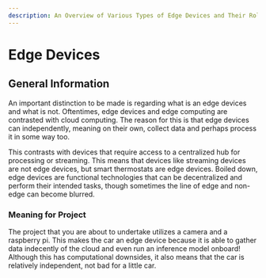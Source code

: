 ```yaml
---
description: An Overview of Various Types of Edge Devices and Their Roles in Society
---
```


# Edge Devices

## General Information

An important distinction to be made is regarding what is an edge devices and what is not. Oftentimes, edge devices and edge computing are contrasted with cloud computing. The reason for this is that edge devices can independently, meaning on their own, collect data and perhaps process it in some way too.&#x20;

This contrasts with devices that require access to a centralized hub for processing or streaming. This means that devices like streaming devices are not edge devices, but smart thermostats are edge devices. Boiled down, edge devices are functional technologies that can be decentralized and perform their intended tasks, though sometimes the line of edge and non-edge can become blurred.

### Meaning for Project

The project that you are about to undertake utilizes a camera and a raspberry pi. This makes the car an edge device because it is able to gather data indecently of the cloud and even run an inference model onboard! Although this has computational downsides, it also means that the car is relatively independent, not bad for a little car.&#x20;
